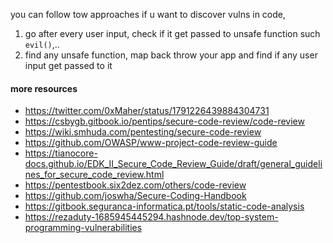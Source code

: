 you can follow tow approaches  if u want to discover vulns in code,
1. go after every user input, check if it get passed to unsafe function such `evil()`,..
2. find any unsafe function, map back throw your app and find if any user input get passed to it





#### more resources
- https://twitter.com/0xMaher/status/1791226439884304731 
-  https://csbygb.gitbook.io/pentips/secure-code-review/code-review
-  https://wiki.smhuda.com/pentesting/secure-code-review
-  https://github.com/OWASP/www-project-code-review-guide
-  https://tianocore-docs.github.io/EDK_II_Secure_Code_Review_Guide/draft/general_guidelines_for_secure_code_review.html
-  https://pentestbook.six2dez.com/others/code-review
-  https://github.com/joswha/Secure-Coding-Handbook
-  https://gitbook.seguranca-informatica.pt/tools/static-code-analysis
-  https://rezaduty-1685945445294.hashnode.dev/top-system-programming-vulnerabilities